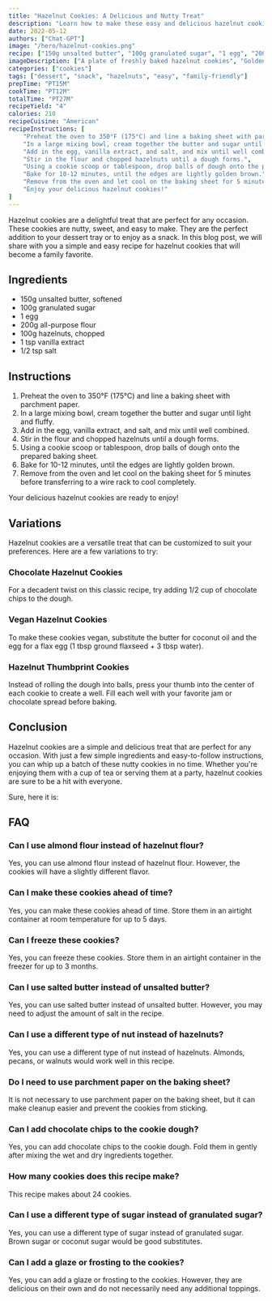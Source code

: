 ```yaml
---
title: "Hazelnut Cookies: A Delicious and Nutty Treat"
description: "Learn how to make these easy and delicious hazelnut cookies that are perfect for any occasion. With a short list of simple ingredients and easy-to-follow instructions, these cookies are sure to become a family favorite!"
date: 2022-05-12
authors: ["Chat-GPT"]
image: "/hero/hazelnut-cookies.png"
recipe: ["150g unsalted butter", "100g granulated sugar", "1 egg", "200g all-purpose flour", "100g hazelnuts", "1 tsp vanilla extract", "1/2 tsp salt"]
imageDescription: ["A plate of freshly baked hazelnut cookies", "Golden brown cookies with chopped hazelnuts", "A stack of hazelnut cookies with a glass of milk", "A close-up of a hazelnut cookie with a bite taken out of it"]
categories: ["cookies"]
tags: ["dessert", "snack", "hazelnuts", "easy", "family-friendly"]
prepTime: "PT15M"
cookTime: "PT12M"
totalTime: "PT27M"
recipeYield: "4"
calories: 210
recipeCuisine: "American"
recipeInstructions: [
    "Preheat the oven to 350°F (175°C) and line a baking sheet with parchment paper.",
    "In a large mixing bowl, cream together the butter and sugar until light and fluffy.",
    "Add in the egg, vanilla extract, and salt, and mix until well combined.",
    "Stir in the flour and chopped hazelnuts until a dough forms.",
    "Using a cookie scoop or tablespoon, drop balls of dough onto the prepared baking sheet.",
    "Bake for 10-12 minutes, until the edges are lightly golden brown.",
    "Remove from the oven and let cool on the baking sheet for 5 minutes before transferring to a wire rack to cool completely.",
    "Enjoy your delicious hazelnut cookies!"
]
---
```


Hazelnut cookies are a delightful treat that are perfect for any occasion. These cookies are nutty, sweet, and easy to make. They are the perfect addition to your dessert tray or to enjoy as a snack. In this blog post, we will share with you a simple and easy recipe for hazelnut cookies that will become a family favorite.

## Ingredients

- 150g unsalted butter, softened
- 100g granulated sugar
- 1 egg
- 200g all-purpose flour
- 100g hazelnuts, chopped
- 1 tsp vanilla extract
- 1/2 tsp salt

## Instructions

1. Preheat the oven to 350°F (175°C) and line a baking sheet with parchment paper.
2. In a large mixing bowl, cream together the butter and sugar until light and fluffy.
3. Add in the egg, vanilla extract, and salt, and mix until well combined.
4. Stir in the flour and chopped hazelnuts until a dough forms.
5. Using a cookie scoop or tablespoon, drop balls of dough onto the prepared baking sheet.
6. Bake for 10-12 minutes, until the edges are lightly golden brown.
7. Remove from the oven and let cool on the baking sheet for 5 minutes before transferring to a wire rack to cool completely.

Your delicious hazelnut cookies are ready to enjoy!

## Variations

Hazelnut cookies are a versatile treat that can be customized to suit your preferences. Here are a few variations to try:

### Chocolate Hazelnut Cookies

For a decadent twist on this classic recipe, try adding 1/2 cup of chocolate chips to the dough.

### Vegan Hazelnut Cookies

To make these cookies vegan, substitute the butter for coconut oil and the egg for a flax egg (1 tbsp ground flaxseed + 3 tbsp water). 

### Hazelnut Thumbprint Cookies

Instead of rolling the dough into balls, press your thumb into the center of each cookie to create a well. Fill each well with your favorite jam or chocolate spread before baking.

## Conclusion

Hazelnut cookies are a simple and delicious treat that are perfect for any occasion. With just a few simple ingredients and easy-to-follow instructions, you can whip up a batch of these nutty cookies in no time. Whether you're enjoying them with a cup of tea or serving them at a party, hazelnut cookies are sure to be a hit with everyone.

Sure, here it is:

## FAQ

### Can I use almond flour instead of hazelnut flour?

Yes, you can use almond flour instead of hazelnut flour. However, the cookies will have a slightly different flavor.

### Can I make these cookies ahead of time?

Yes, you can make these cookies ahead of time. Store them in an airtight container at room temperature for up to 5 days.

### Can I freeze these cookies?

Yes, you can freeze these cookies. Store them in an airtight container in the freezer for up to 3 months.

### Can I use salted butter instead of unsalted butter?

Yes, you can use salted butter instead of unsalted butter. However, you may need to adjust the amount of salt in the recipe.

### Can I use a different type of nut instead of hazelnuts?

Yes, you can use a different type of nut instead of hazelnuts. Almonds, pecans, or walnuts would work well in this recipe.

### Do I need to use parchment paper on the baking sheet?

It is not necessary to use parchment paper on the baking sheet, but it can make cleanup easier and prevent the cookies from sticking.

### Can I add chocolate chips to the cookie dough?

Yes, you can add chocolate chips to the cookie dough. Fold them in gently after mixing the wet and dry ingredients together.

### How many cookies does this recipe make?

This recipe makes about 24 cookies.

### Can I use a different type of sugar instead of granulated sugar?

Yes, you can use a different type of sugar instead of granulated sugar. Brown sugar or coconut sugar would be good substitutes.

### Can I add a glaze or frosting to the cookies?

Yes, you can add a glaze or frosting to the cookies. However, they are delicious on their own and do not necessarily need any additional toppings.